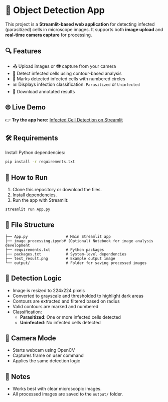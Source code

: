 
# 🦠 Object Detection App

This project is a **Streamlit-based web application** for detecting infected (parasitized) cells in microscope images. It supports both **image upload** and **real-time camera capture** for processing.


## 🔍 Features

- 📤 Upload images or 📷 capture from your camera
- 🧠 Detect infected cells using contour-based analysis
- 🔵 Marks detected infected cells with numbered circles
- 📊 Displays infection classification: `Parasitized` or `Uninfected`
- 💾 Download annotated results


## 🌐 Live Demo

👉 **Try the app here:** [Infected Cell Detection on Streamlit](https://detection-of-plasmudium-vivax-cell-on-the-blood-cell-arocvi7kp.streamlit.app/)


## 🛠 Requirements

Install Python dependencies:

```bash
pip install -r requirements.txt
```


## 🚀 How to Run

1. Clone this repository or download the files.
2. Install dependencies.
3. Run the app with Streamlit:

```bash
streamlit run App.py
```

## 📁 File Structure

```
├── App.py                 # Main Streamlit app
├── image_processing.ipynb# (Optional) Notebook for image analysis development
├── requirements.txt       # Python packages
├── packages.txt           # System-level dependencies
├── test_result.png        # Example output image
└── output/                # Folder for saving processed images
```

## 🧪 Detection Logic

- Image is resized to 224x224 pixels
- Converted to grayscale and thresholded to highlight dark areas
- Contours are extracted and filtered based on radius
- Valid contours are marked and numbered
- Classification:
  - **Parasitized**: One or more infected cells detected
  - **Uninfected**: No infected cells detected

## 📸 Camera Mode

- Starts webcam using OpenCV
- Captures frame on user command
- Applies the same detection logic

## 📌 Notes

- Works best with clear microscopic images.
- All processed images are saved to the `output/` folder.
